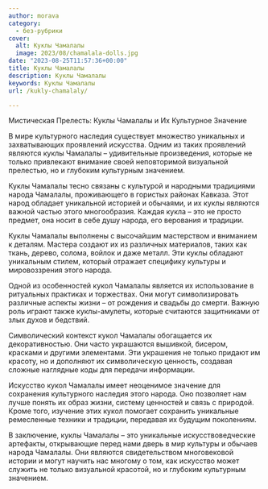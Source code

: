 ```yaml
---
author: morava
category:
  - без-рубрики
cover:
  alt: Куклы Чамалалы
  image: 2023/08/chamalala-dolls.jpg
date: "2023-08-25T11:57:36+00:00"
title: Куклы Чамалалы
description: Куклы Чамалалы
keywords: Куклы Чамалалы
url: /kukly-chamalaly/

---
```

Мистическая Прелесть: Куклы Чамалалы и Их Культурное Значение

В мире культурного наследия существует множество уникальных и захватывающих проявлений искусства. Одним из таких проявлений являются куклы Чамалалы – удивительные произведения, которые не только привлекают внимание своей неповторимой визуальной прелестью, но и глубоким культурным значением.

Куклы Чамалалы тесно связаны с культурой и народными традициями народа Чамалалы, проживающего в гористых районах Кавказа. Этот народ обладает уникальной историей и обычаями, и их куклы являются важной частью этого многообразия. Каждая кукла – это не просто предмет, она носит в себе душу народа, его верования и традиции.

Куклы Чамалалы выполнены с высочайшим мастерством и вниманием к деталям. Мастера создают их из различных материалов, таких как ткань, дерево, солома, войлок и даже металл. Эти куклы обладают уникальным стилем, который отражает специфику культуры и мировоззрения этого народа.

Одной из особенностей кукол Чамалалы является их использование в ритуальных практиках и торжествах. Они могут символизировать различные аспекты жизни – от рождения и свадьбы до смерти. Важную роль играют также куклы-амулеты, которые считаются защитниками от злых духов и бедствий.

Символический контекст кукол Чамалалы обогащается их декоративностью. Они часто украшаются вышивкой, бисером, красками и другими элементами. Эти украшения не только придают им красоту, но и дополняют их символическую ценность, создавая сложные наглядные коды для передачи информации.

Искусство кукол Чамалалы имеет неоценимое значение для сохранения культурного наследия этого народа. Оно позволяет нам лучше понять их образ жизни, систему ценностей и связь с природой. Кроме того, изучение этих кукол помогает сохранить уникальные ремесленные техники и традиции, передавая их будущим поколениям.

В заключение, куклы Чамалалы – это уникальные искусствоведческие артефакты, открывающие перед нами дверь в мир культуры и обычаев народа Чамалалы. Они являются свидетельством многовековой истории и могут научить нас многому о том, как искусство может служить не только визуальной красотой, но и глубоким культурным значением.
